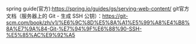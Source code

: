 spring guide(官方):https://spring.io/guides/gs/serving-web-content/
git官方文档（服务器上的 Git - 生成 SSH 公钥）：https://git-scm.com/book/zh/v1/%E6%9C%8D%E5%8A%A1%E5%99%A8%E4%B8%8A%E7%9A%84-Git-%E7%94%9F%E6%88%90-SSH-%E5%85%AC%E9%92%A5
